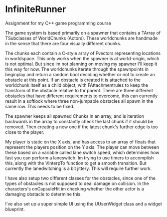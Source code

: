 # InfiniteRunner
Assignment for my C++ game programming course

The game system is based primarily on a spawner that contains a TArray of TSubclasses of WorldChunks (Actors). These worldchunks are handmade in the sense that there are four visually different chunks.

The chunks each contain a C-style array of Fvectors representing locations in worldspace. This only works when the spawner is at world-origin, which is not optimal. But since im not planning on moving my spawner I'll keep it this way for now. The worldchunks iterate through the spawnpoints in beginplay and return a random bool deciding whether or not to create an obstacle at this point. If an obstacle is created it is attached to the worldchunk itself as a child object, with FAttachmentrules to keep the transform of the obstacle relative to thr parent. There are three different obstacles that have different requirements to overcome, this can currently result in a softlock where three non-jumpable obstacles all spawn in the same row. This needs to be fixed. 

The spawner keeps all spawned Chunks in an array, and is iteration backwards in the array to constantly check the last chunk if it should be removed. Then creating a new one if the latest chunk's further edge is too close to the player.

My player is static on the X axis, and has access to an array of floats that represent the players position on the Y axis. The player can move between these based on a variable called lane switch speed, which determines how fast you can perform a laneswitch. Im trying to use timers to accomplish this, along with the VInterpTo function to get a smooth transition. But currently the lanedwitching is a bit jittery. This will require further work.

I have also setup two different classes for the obstacles, since one of the types of obstacles is not supposed to deal damage on collision. In the characters's onCapsuleHit im checking whether the other actor is a damaging obstacle to determine this.

I've also set up a super simple UI using the UUserWidget class and a widget blueprint.
